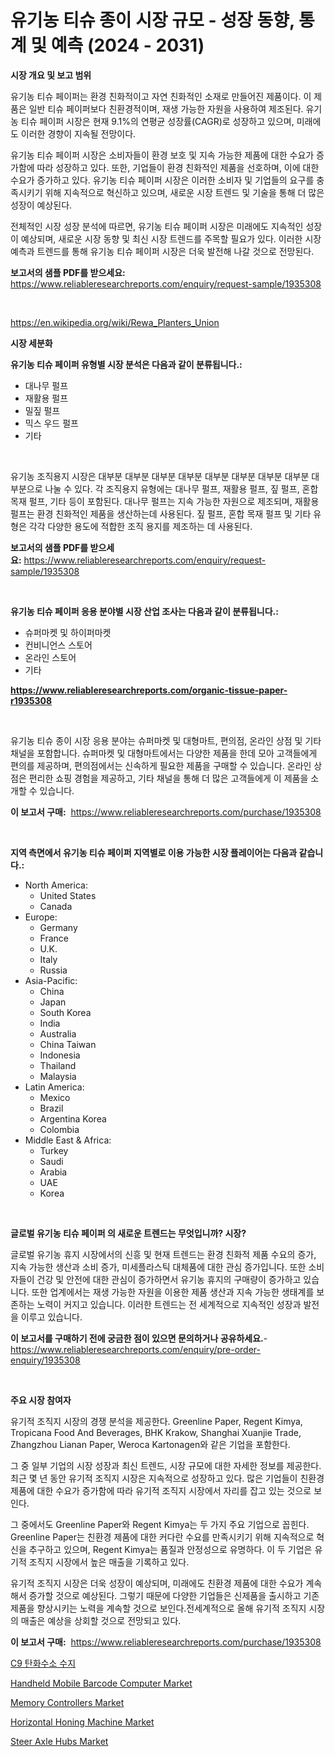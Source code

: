 <p><h1>유기농 티슈 종이 시장 규모 - 성장 동향, 통계 및 예측 (2024 - 2031)</h1></p><p><strong>시장 개요 및 보고 범위</strong></p>
<p><p>유기농 티슈 페이퍼는 환경 친화적이고 자연 친화적인 소재로 만들어진 제품이다. 이 제품은 일반 티슈 페이퍼보다 친환경적이며, 재생 가능한 자원을 사용하여 제조된다. 유기농 티슈 페이퍼 시장은 현재 9.1%의 연평균 성장률(CAGR)로 성장하고 있으며, 미래에도 이러한 경향이 지속될 전망이다.</p><p>유기농 티슈 페이퍼 시장은 소비자들이 환경 보호 및 지속 가능한 제품에 대한 수요가 증가함에 따라 성장하고 있다. 또한, 기업들이 환경 친화적인 제품을 선호하며, 이에 대한 수요가 증가하고 있다. 유기농 티슈 페이퍼 시장은 이러한 소비자 및 기업들의 요구를 충족시키기 위해 지속적으로 혁신하고 있으며, 새로운 시장 트렌드 및 기술을 통해 더 많은 성장이 예상된다.</p><p>전체적인 시장 성장 분석에 따르면, 유기농 티슈 페이퍼 시장은 미래에도 지속적인 성장이 예상되며, 새로운 시장 동향 및 최신 시장 트렌드를 주목할 필요가 있다. 이러한 시장 예측과 트렌드를 통해 유기농 티슈 페이퍼 시장은 더욱 발전해 나갈 것으로 전망된다.</p></p>
<p><strong>보고서의 샘플 PDF를 받으세요:</strong> <a href="https://www.reliableresearchreports.com/enquiry/request-sample/1935308">https://www.reliableresearchreports.com/enquiry/request-sample/1935308</a></p>
<p>&nbsp;</p>
<p><a href="https://en.wikipedia.org/wiki/Rewa_Planters_Union">https://en.wikipedia.org/wiki/Rewa_Planters_Union</a></p>
<p><strong>시장 세분화</strong></p>
<p><strong>유기농 티슈 페이퍼 유형별 시장 분석은 다음과 같이 분류됩니다.:</strong></p>
<p><ul><li>대나무 펄프</li><li>재활용 펄프</li><li>밀짚 펄프</li><li>믹스 우드 펄프</li><li>기타</li></ul></p>
<p>&nbsp;</p>
<p><p>유기농 조직용지 시장은 대부분 대부분 대부분 대부분 대부분 대부분 대부분 대부분 대부분으로 나눌 수 있다. 각 조직용지 유형에는 대나무 펄프, 재활용 펄프, 짚 펄프, 혼합 목재 펄프, 기타 등이 포함된다. 대나무 펄프는 지속 가능한 자원으로 제조되며, 재활용 펄프는 환경 친화적인 제품을 생산하는데 사용된다. 짚 펄프, 혼합 목재 펄프 및 기타 유형은 각각 다양한 용도에 적합한 조직 용지를 제조하는 데 사용된다.</p></p>
<p><strong>보고서의 샘플 PDF를 받으세요:</strong>&nbsp;<a href="https://www.reliableresearchreports.com/enquiry/request-sample/1935308">https://www.reliableresearchreports.com/enquiry/request-sample/1935308</a></p>
<p>&nbsp;</p>
<p><strong> 유기농 티슈 페이퍼 응용 분야별 시장 산업 조사는 다음과 같이 분류됩니다.:</strong></p>
<p><ul><li>슈퍼마켓 및 하이퍼마켓</li><li>컨비니언스 스토어</li><li>온라인 스토어</li><li>기타</li></ul></p>
<p><strong><a href="https://www.reliableresearchreports.com/organic-tissue-paper-r1935308">https://www.reliableresearchreports.com/organic-tissue-paper-r1935308</a></strong></p>
<p>&nbsp;</p>
<p><p>유기농 티슈 종이 시장 응용 분야는 슈퍼마켓 및 대형마트, 편의점, 온라인 상점 및 기타 채널을 포함합니다. 슈퍼마켓 및 대형마트에서는 다양한 제품을 한데 모아 고객들에게 편의를 제공하며, 편의점에서는 신속하게 필요한 제품을 구매할 수 있습니다. 온라인 상점은 편리한 쇼핑 경험을 제공하고, 기타 채널을 통해 더 많은 고객들에게 이 제품을 소개할 수 있습니다.</p></p>
<p><strong>이 보고서 구매:</strong>&nbsp; <a href="https://www.reliableresearchreports.com/purchase/1935308">https://www.reliableresearchreports.com/purchase/1935308</a></p>
<p>&nbsp;</p>
<p><strong>지역 측면에서 유기농 티슈 페이퍼 지역별로 이용 가능한 시장 플레이어는 다음과 같습니다.:</strong></p>
<p><ul>
    <li>
        North America:
        <ul>
            <li>United States</li>
            <li>Canada</li>
        </ul>
    </li>
    <li>
        Europe:
        <ul>
            <li>Germany</li>
            <li>France</li>
            <li>U.K.</li>
            <li>Italy</li>
            <li>Russia</li>
        </ul>
    </li>
    <li>
        Asia-Pacific:
        <ul>
            <li>China</li>
            <li>Japan</li>
            <li>South Korea</li>
            <li>India</li>
            <li>Australia</li>
            <li>China Taiwan</li>
            <li>Indonesia</li>
            <li>Thailand</li>
            <li>Malaysia</li>
        </ul>
    </li>
    <li>
        Latin America:
        <ul>
            <li>Mexico</li>
            <li>Brazil</li>
            <li>Argentina Korea</li>
            <li>Colombia</li>
        </ul>
    </li>
    <li>
        Middle East & Africa:
        <ul>
            <li>Turkey</li>
            <li>Saudi</li>
            <li>Arabia</li>
            <li>UAE</li>
            <li>Korea</li>
        </ul>
    </li>
    </ul></p>
<p>&nbsp;</p>
<p><strong>글로벌 유기농 티슈 페이퍼 의 새로운 트렌드는 무엇입니까? 시장?</strong></p>
<p><p>글로벌 유기농 휴지 시장에서의 신흥 및 현재 트렌드는 환경 친화적 제품 수요의 증가, 지속 가능한 생산과 소비 증가, 미세플라스틱 대체품에 대한 관심 증가입니다. 또한 소비자들이 건강 및 안전에 대한 관심이 증가하면서 유기농 휴지의 구매량이 증가하고 있습니다. 또한 업계에서는 재생 가능한 자원을 이용한 제품 생산과 지속 가능한 생태계를 보존하는 노력이 커지고 있습니다. 이러한 트렌드는 전 세계적으로 지속적인 성장과 발전을 이루고 있습니다.</p></p>
<p><strong>이 보고서를 구매하기 전에 궁금한 점이 있으면 문의하거나 공유하세요.</strong>- <a href="https://www.reliableresearchreports.com/enquiry/pre-order-enquiry/1935308">https://www.reliableresearchreports.com/enquiry/pre-order-enquiry/1935308</a></p>
<p>&nbsp;</p>
<p><strong>주요 시장 참여자</strong></p>
<p><p>유기적 조직지 시장의 경쟁 분석을 제공한다. Greenline Paper, Regent Kimya, Tropicana Food And Beverages, BHK Krakow, Shanghai Xuanjie Trade, Zhangzhou Lianan Paper, Weroca Kartonagen와 같은 기업을 포함한다. </p><p>그 중 일부 기업의 시장 성장과 최신 트렌드, 시장 규모에 대한 자세한 정보를 제공한다. 최근 몇 년 동안 유기적 조직지 시장은 지속적으로 성장하고 있다. 많은 기업들이 친환경 제품에 대한 수요가 증가함에 따라 유기적 조직지 시장에서 자리를 잡고 있는 것으로 보인다.</p><p>그 중에서도 Greenline Paper와 Regent Kimya는 두 가지 주요 기업으로 꼽힌다. Greenline Paper는 친환경 제품에 대한 커다란 수요를 만족시키기 위해 지속적으로 혁신을 추구하고 있으며, Regent Kimya는 품질과 안정성으로 유명하다. 이 두 기업은 유기적 조직지 시장에서 높은 매출을 기록하고 있다.</p><p>유기적 조직지 시장은 더욱 성장이 예상되며, 미래에도 친환경 제품에 대한 수요가 계속해서 증가할 것으로 예상된다. 그렇기 때문에 다양한 기업들은 신제품을 출시하고 기존 제품을 향상시키는 노력을 계속할 것으로 보인다.전세계적으로 올해 유기적 조직지 시장의 매출은 예상을 상회할 것으로 전망되고 있다.</p></p>
<p><strong>이 보고서 구매:</strong>&nbsp;&nbsp;<a href="https://www.reliableresearchreports.com/purchase/1935308">https://www.reliableresearchreports.com/purchase/1935308</a></p>
<p><p><a href="https://medium.com/@derrickmafrks96745/2024%EB%85%84%EB%B6%80%ED%84%B0-2031%EB%85%84%EA%B9%8C%EC%A7%80-c9-%ED%83%84%ED%99%94%EC%88%98%EC%86%8C-%EC%88%98%EC%A7%80-%EC%8B%9C%EC%9E%A5-%EC%A0%84%EB%A7%9D-%EB%B0%8F-%EC%98%88%EC%B8%A1-adbc7965dbd1">C9 탄화수소 수지</a></p><p><a href="https://issuu.com/reportprime-2/docs/handheld-mobile-barcode-computer-market-size-2030.">Handheld Mobile Barcode Computer Market</a></p><p><a href="https://issuu.com/reportprime-2/docs/memory-controllers-market-size-2030.pptx">Memory Controllers Market</a></p><p><a href="https://github.com/NorbertYates/Market-Research-Report-List-6/blob/main/horizontal-honing-machine-market.md">Horizontal Honing Machine Market</a></p><p><a href="https://medium.com/@marcoshoppe2023/market-forecast-global-steer-axle-hubs-trends-and-impact-analysis-2024-2031-by-application-04abe02cdd64">Steer Axle Hubs Market</a></p></p>